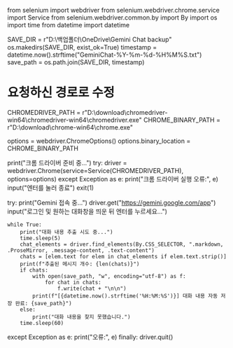 from selenium import webdriver
from selenium.webdriver.chrome.service import Service
from selenium.webdriver.common.by import By
import os
import time
from datetime import datetime

SAVE_DIR = r"D:\백업폴더\OneDrive\Gemini Chat backup"
os.makedirs(SAVE_DIR, exist_ok=True)
timestamp = datetime.now().strftime("GeminiChat-%Y-%m-%d-%H%M%S.txt")
save_path = os.path.join(SAVE_DIR, timestamp)

# 요청하신 경로로 수정
CHROMEDRIVER_PATH = r"D:\download\chromedriver-win64\chromedriver-win64\chromedriver.exe"
CHROME_BINARY_PATH = r"D:\download\chrome-win64\chrome.exe"

options = webdriver.ChromeOptions()
options.binary_location = CHROME_BINARY_PATH

print("크롬 드라이버 준비 중...")
try:
    driver = webdriver.Chrome(service=Service(CHROMEDRIVER_PATH), options=options)
except Exception as e:
    print("크롬 드라이버 실행 오류:", e)
    input("엔터를 눌러 종료")
    exit(1)

try:
    print("Gemini 접속 중...")
    driver.get("https://gemini.google.com/app")
    input("로그인 및 원하는 대화창을 띄운 뒤 엔터를 누르세요...")

    while True:
        print("대화 내용 추출 시도 중...")
        time.sleep(5)
        chat_elements = driver.find_elements(By.CSS_SELECTOR, ".markdown, .ProseMirror, .message-content, .text-content")
        chats = [elem.text for elem in chat_elements if elem.text.strip()]
        print(f"추출된 메시지 개수: {len(chats)}")
        if chats:
            with open(save_path, "w", encoding="utf-8") as f:
                for chat in chats:
                    f.write(chat + "\n\n")
            print(f"[{datetime.now().strftime('%H:%M:%S')}] 대화 내용 자동 저장 완료: {save_path}")
        else:
            print("대화 내용을 찾지 못했습니다.")
        time.sleep(60)
except Exception as e:
    print("오류:", e)
finally:
    driver.quit()